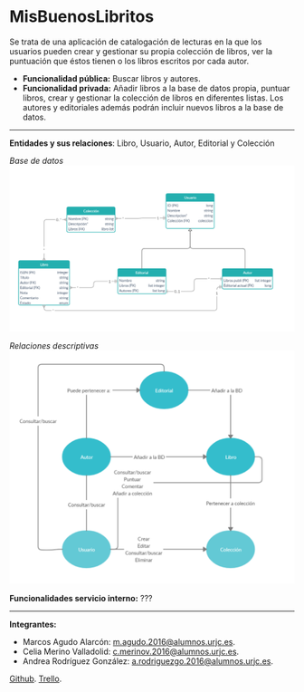 # MisBuenosLibritos

Se trata de una aplicación de catalogación de lecturas en la que los usuarios pueden crear y gestionar su propia colección de libros, ver la puntuación que éstos tienen o los libros escritos por cada autor.

* **Funcionalidad pública:** Buscar libros y autores.
* **Funcionalidad privada:** Añadir libros a la base de datos propia, puntuar libros, crear y gestionar la colección de libros en diferentes listas. Los autores y editoriales además podrán incluir nuevos libros a la base de datos.

---

**Entidades y sus relaciones**: Libro, Usuario, Autor, Editorial y Colección

*Base de datos*
![alt text](/ImgsREADME/ImgBD.png "relaciones BBDD")

*Relaciones descriptivas*
![alt text](/ImgsREADME/ImgRelaciones.png "relaciones descriptivas")

**Funcionalidades servicio interno:** ???

---

**Integrantes:**

* Marcos Agudo Alarcón: m.agudo.2016@alumnos.urjc.es.
* Celia Merino Valladolid: c.merinov.2016@alumnos.urjc.es.
* Andrea Rodríguez González: a.rodriguezgo.2016@alumnos.urjc.es.

[Github](https://github.com/Merkado13/MisBuenosLibritos).
[Trello](https://trello.com/b/rQAO4Dcw/misbuenoslibritos).
